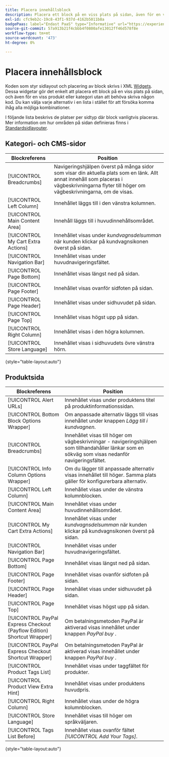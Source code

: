 ```yaml
---
title: Placera innehållsblock
description: Placera ett block på en viss plats på sidan, även för en viss produkt eller kategori, utan att behöva skriva någon kod
exl-id: cfc9eb2c-19c8-43f1-937d-4162b5011b8a
badgePaas: label="Endast PaaS" type="Informative" url="https://experienceleague.adobe.com/sv/docs/commerce/user-guides/product-solutions" tooltip="Gäller endast Adobe Commerce i molnprojekt (Adobe-hanterad PaaS-infrastruktur) och lokala projekt."
source-git-commit: 57a913b21f4cbbb4f0800afe13012ff46d578f8e
workflow-type: tm+mt
source-wordcount: '473'
ht-degree: 0%

---
```


# Placera innehållsblock

Koden som styr sidlayout och placering av block skrivs i XML [Widgets](widgets.md). Dessa widgetar gör det enkelt att placera ett block på en viss plats på sidan, och även för en viss produkt eller kategori utan att behöva skriva någon kod. Du kan välja varje alternativ i en lista i stället för att försöka komma ihåg alla möjliga kombinationer.

I följande lista beskrivs de platser per sidtyp där block vanligtvis placeras. Mer information om hur områden på sidan definieras finns i [Standardsidlayouter](page-layout.md#standard-page-layouts).

## Kategori- och CMS-sidor

| Blockreferens | Position |
|----------|-------- |
| [!UICONTROL Breadcrumbs] | Navigeringshjälpen överst på många sidor som visar din aktuella plats som en länk. Allt annat innehåll som placeras i vägbeskrivningarna flyter till höger om vägbeskrivningarna, om de visas. |
| [!UICONTROL Left Column] | Innehållet läggs till i den vänstra kolumnen. |
| [!UICONTROL Main Content Area] | Innehåll läggs till i huvudinnehållsområdet. |
| [!UICONTROL My Cart Extra Actions] | Innehållet visas under _kundvagnsdelsumman_ när kunden klickar på kundvagnsikonen överst på sidan. |
| [!UICONTROL Navigation Bar] | Innehållet visas under huvudnavigeringsfältet. |
| [!UICONTROL Page Bottom] | Innehållet visas längst ned på sidan. |
| [!UICONTROL Page Footer] | Innehållet visas ovanför sidfoten på sidan. |
| [!UICONTROL Page Header] | Innehållet visas under sidhuvudet på sidan. |
| [!UICONTROL Page Top] | Innehållet visas högst upp på sidan. |
| [!UICONTROL Right Column] | Innehållet visas i den högra kolumnen. |
| [!UICONTROL Store Language] | Innehållet visas i sidhuvudets övre vänstra hörn. |

{style="table-layout:auto"}

## Produktsida

| Blockreferens | Position |
|----------|-------- |
| [!UICONTROL Alert URLs] | Innehållet visas under produktens titel på produktinformationssidan. |
| [!UICONTROL Bottom Block Options Wrapper] | Om anpassade alternativ läggs till visas innehållet under knappen _Lägg till i kundvagnen_. |
| [!UICONTROL Breadcrumbs] | Innehållet visas till höger om vägbeskrivningar - navigeringshjälpen som tillhandahåller länkar som en sökväg som visas nedanför navigeringsfältet. |
| [!UICONTROL Info Column Options Wrapper] | Om du lägger till anpassade alternativ visas innehållet till höger. Samma plats gäller för konfigurerbara alternativ. |
| [!UICONTROL Left Column] | Innehållet visas under de vänstra kolumnblocken. |
| [!UICONTROL Main Content Area] | Innehållet visas under huvudinnehållsområdet. |
| [!UICONTROL My Cart Extra Actions] | Innehållet visas under _kundvagnsdelsumman_ när kunden klickar på kundvagnsikonen överst på sidan. |
| [!UICONTROL Navigation Bar] | Innehållet visas under huvudnavigeringsfältet. |
| [!UICONTROL Page Bottom] | Innehållet visas längst ned på sidan. |
| [!UICONTROL Page Footer] | Innehållet visas ovanför sidfoten på sidan. |
| [!UICONTROL Page Header] | Innehållet visas under sidhuvudet på sidan. |
| [!UICONTROL Page Top] | Innehållet visas högst upp på sidan. |
| [!UICONTROL PayPal Express Checkout (Payflow Edition) Shortcut Wrapper] | Om betalningsmetoden PayPal är aktiverad visas innehållet under knappen _PayPal buy_ . |
| [!UICONTROL PayPal Express Checkout Shortcut Wrapper] | Om betalningsmetoden PayPal är aktiverad visas innehållet under knappen _PayPal buy_ . |
| [!UICONTROL Product Tags List] | Innehållet visas under taggfältet för produkter. |
| [!UICONTROL Product View Extra Hint] | Innehållet visas under produktens huvudpris. |
| [!UICONTROL Right Column] | Innehållet visas under de högra kolumnblocken. |
| [!UICONTROL Store Language] | Innehållet visas till höger om språkväljaren. |
| [!UICONTROL Tags List Before] | Innehållet visas ovanför fältet _[!UICONTROL Add Your Tags]_. |

{style="table-layout:auto"}
